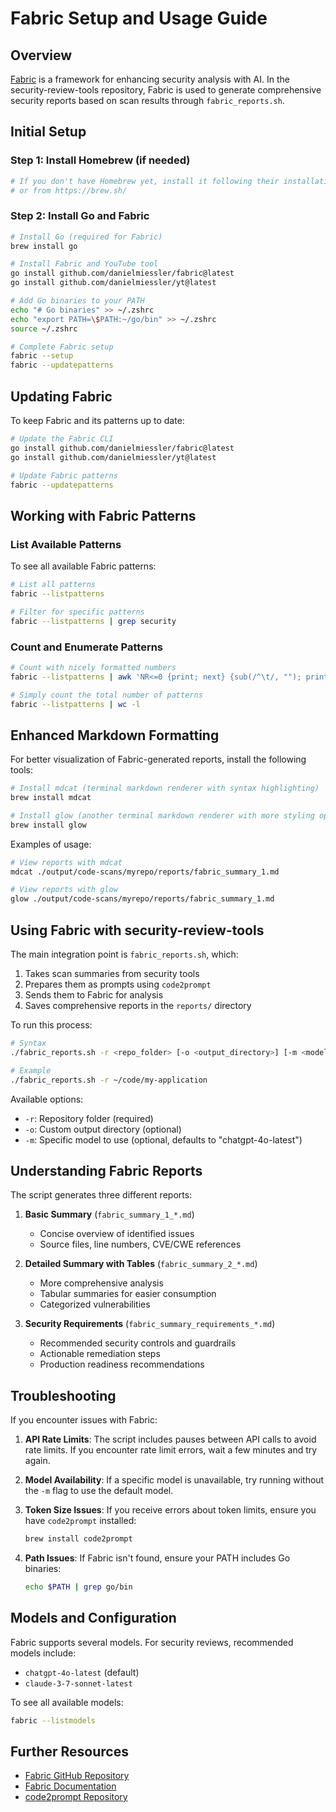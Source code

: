# Fabric Setup and Usage Guide

## Overview

[Fabric](https://github.com/danielmiessler/fabric) is a framework for enhancing security analysis with AI. In the security-review-tools repository, Fabric is used to generate comprehensive security reports based on scan results through `fabric_reports.sh`.

## Initial Setup

### Step 1: Install Homebrew (if needed)

```sh
# If you don't have Homebrew yet, install it following their installation guide 
# or from https://brew.sh/
```

### Step 2: Install Go and Fabric

```sh
# Install Go (required for Fabric)
brew install go

# Install Fabric and YouTube tool
go install github.com/danielmiessler/fabric@latest
go install github.com/danielmiessler/yt@latest

# Add Go binaries to your PATH
echo "# Go binaries" >> ~/.zshrc
echo "export PATH=\$PATH:~/go/bin" >> ~/.zshrc
source ~/.zshrc

# Complete Fabric setup
fabric --setup
fabric --updatepatterns
```

## Updating Fabric

To keep Fabric and its patterns up to date:

```sh
# Update the Fabric CLI
go install github.com/danielmiessler/fabric@latest
go install github.com/danielmiessler/yt@latest

# Update Fabric patterns
fabric --updatepatterns
```

## Working with Fabric Patterns

### List Available Patterns

To see all available Fabric patterns:

```sh
# List all patterns
fabric --listpatterns

# Filter for specific patterns
fabric --listpatterns | grep security
```

### Count and Enumerate Patterns

```sh
# Count with nicely formatted numbers
fabric --listpatterns | awk 'NR<=0 {print; next} {sub(/^\t/, ""); print "\t" NR "\t" $0}'

# Simply count the total number of patterns
fabric --listpatterns | wc -l
```

## Enhanced Markdown Formatting

For better visualization of Fabric-generated reports, install the following tools:

```sh
# Install mdcat (terminal markdown renderer with syntax highlighting)
brew install mdcat

# Install glow (another terminal markdown renderer with more styling options)
brew install glow
```

Examples of usage:

```sh
# View reports with mdcat
mdcat ./output/code-scans/myrepo/reports/fabric_summary_1.md

# View reports with glow
glow ./output/code-scans/myrepo/reports/fabric_summary_1.md
```

## Using Fabric with security-review-tools

The main integration point is `fabric_reports.sh`, which:

1. Takes scan summaries from security tools
2. Prepares them as prompts using `code2prompt`
3. Sends them to Fabric for analysis
4. Saves comprehensive reports in the `reports/` directory

To run this process:

```sh
# Syntax
./fabric_reports.sh -r <repo_folder> [-o <output_directory>] [-m <model>]

# Example
./fabric_reports.sh -r ~/code/my-application
```

Available options:
- `-r`: Repository folder (required)
- `-o`: Custom output directory (optional)
- `-m`: Specific model to use (optional, defaults to "chatgpt-4o-latest")

## Understanding Fabric Reports

The script generates three different reports:

1. **Basic Summary** (`fabric_summary_1_*.md`)
   - Concise overview of identified issues
   - Source files, line numbers, CVE/CWE references

2. **Detailed Summary with Tables** (`fabric_summary_2_*.md`)
   - More comprehensive analysis 
   - Tabular summaries for easier consumption
   - Categorized vulnerabilities

3. **Security Requirements** (`fabric_summary_requirements_*.md`)
   - Recommended security controls and guardrails
   - Actionable remediation steps
   - Production readiness recommendations

## Troubleshooting

If you encounter issues with Fabric:

1. **API Rate Limits**: The script includes pauses between API calls to avoid rate limits. If you encounter rate limit errors, wait a few minutes and try again.

2. **Model Availability**: If a specific model is unavailable, try running without the `-m` flag to use the default model.

3. **Token Size Issues**: If you receive errors about token limits, ensure you have `code2prompt` installed:
   ```sh
   brew install code2prompt
   ```

4. **Path Issues**: If Fabric isn't found, ensure your PATH includes Go binaries:
   ```sh
   echo $PATH | grep go/bin
   ```

## Models and Configuration

Fabric supports several models. For security reviews, recommended models include:

- `chatgpt-4o-latest` (default)
- `claude-3-7-sonnet-latest`

To see all available models:

```sh
fabric --listmodels
```

## Further Resources

- [Fabric GitHub Repository](https://github.com/danielmiessler/fabric)
- [Fabric Documentation](https://github.com/danielmiessler/fabric/blob/main/README.md)
- [code2prompt Repository](https://github.com/mufeedvh/code2prompt)

